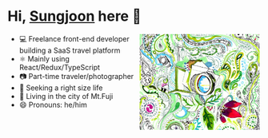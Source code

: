 # Hi, [Sungjoon](https://mrsung.dev/) here 🎐

<img src="./concept-image.jpg" alt="concept image" width="240" height="192" align="right" />

- 💻 Freelance front-end developer building a SaaS travel platform
- ⚛️ Mainly using React/Redux/TypeScript
- 📷 Part-time traveler/photographer
- 🌱 Seeking a right size life
- 🗻 Living in the city of Mt.Fuji
- 😄 Pronouns: he/him
